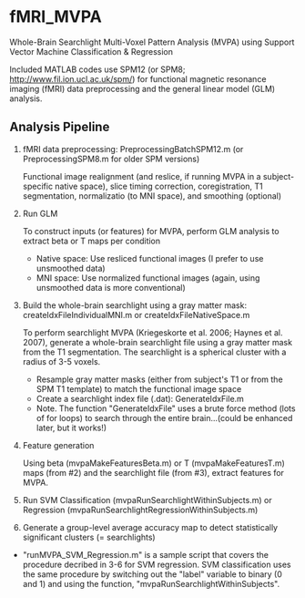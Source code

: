 # fMRI_MVPA
Whole-Brain Searchlight Multi-Voxel Pattern Analysis (MVPA) using Support Vector Machine Classification &amp; Regression

Included MATLAB codes use SPM12 (or SPM8; http://www.fil.ion.ucl.ac.uk/spm/) for functional magnetic resonance imaging (fMRI) data preprocessing and the general linear model (GLM) analysis.

## Analysis Pipeline
1. fMRI data preprocessing: PreprocessingBatchSPM12.m (or PreprocessingSPM8.m for older SPM versions)
   
   Functional image realignment (and reslice, if running MVPA in a subject-specific native space), slice timing correction, coregistration, T1 segmentation, normalizatio (to MNI space), and smoothing (optional)

2. Run GLM
   
   To construct inputs (or features) for MVPA, perform GLM analysis to extract beta or T maps per condition
   * Native space: Use resliced functional images (I prefer to use unsmoothed data)
   * MNI space: Use normalized functional images (again, using unsmoothed data is more conventional)

3. Build the whole-brain searchlight using a gray matter mask: createIdxFileIndividualMNI.m or createIdxFileNativeSpace.m
   
   To perform searchlight MVPA (Kriegeskorte et al. 2006; Haynes et al. 2007), generate a whole-brain searchlight file using a gray matter mask from the T1 segmentation. The searchlight is a spherical cluster with a radius of 3-5 voxels.
   * Resample gray matter masks (either from subject's T1 or from the SPM T1 template) to match the functional image space
   * Create a searchlight index file (.dat): GenerateIdxFile.m
   * Note. The function "GenerateIdxFile" uses a brute force method (lots of for loops) to search through the entire brain...(could be enhanced later, but it works!)

4. Feature generation
   
   Using beta (mvpaMakeFeaturesBeta.m) or T (mvpaMakeFeaturesT.m) maps (from #2) and the searchlight file (from #3), extract features for MVPA.

5. Run SVM Classification (mvpaRunSearchlightWithinSubjects.m) or Regression (mvpaRunSearchlightRegressionWithinSubjects.m)

6. Generate a group-level average accuracy map to detect statistically significant clusters (= searchlights)


* "runMVPA_SVM_Regression.m" is a sample script that covers the procedure decribed in 3-6 for SVM regression. SVM classification uses the same procedure by switching out the "label" variable to binary (0 and 1) and using the function, "mvpaRunSearchlightWithinSubjects".
